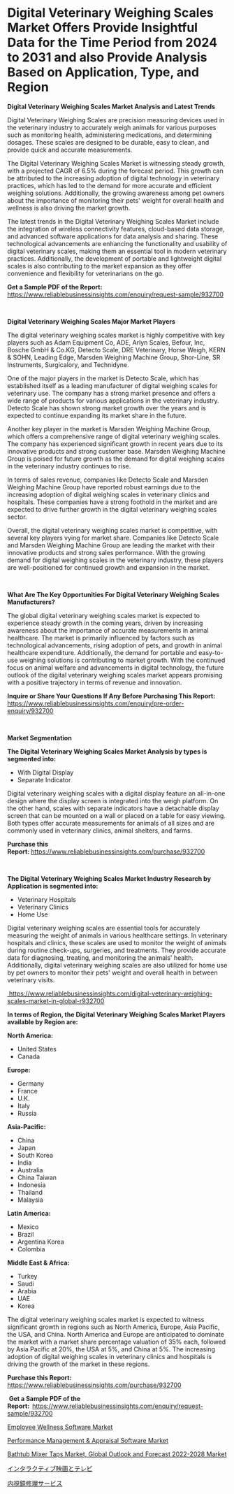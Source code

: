 <p><h1>Digital Veterinary Weighing Scales Market Offers Provide Insightful Data for the Time Period from 2024 to 2031 and also Provide Analysis Based on Application, Type, and Region</h1></p><p><strong>Digital Veterinary Weighing Scales Market Analysis and Latest Trends</strong></p>
<p><p>Digital Veterinary Weighing Scales are precision measuring devices used in the veterinary industry to accurately weigh animals for various purposes such as monitoring health, administering medications, and determining dosages. These scales are designed to be durable, easy to clean, and provide quick and accurate measurements.</p><p>The Digital Veterinary Weighing Scales Market is witnessing steady growth, with a projected CAGR of 6.5% during the forecast period. This growth can be attributed to the increasing adoption of digital technology in veterinary practices, which has led to the demand for more accurate and efficient weighing solutions. Additionally, the growing awareness among pet owners about the importance of monitoring their pets' weight for overall health and wellness is also driving the market growth.</p><p>The latest trends in the Digital Veterinary Weighing Scales Market include the integration of wireless connectivity features, cloud-based data storage, and advanced software applications for data analysis and sharing. These technological advancements are enhancing the functionality and usability of digital veterinary scales, making them an essential tool in modern veterinary practices. Additionally, the development of portable and lightweight digital scales is also contributing to the market expansion as they offer convenience and flexibility for veterinarians on the go.</p></p>
<p><strong>Get a Sample PDF of the Report:&nbsp;</strong> <a href="https://www.reliablebusinessinsights.com/enquiry/request-sample/932700">https://www.reliablebusinessinsights.com/enquiry/request-sample/932700</a></p>
<p>&nbsp;</p>
<p><strong>Digital Veterinary Weighing Scales Major Market Players</strong></p>
<p><p>The digital veterinary weighing scales market is highly competitive with key players such as Adam Equipment Co, ADE, Arlyn Scales, Befour, Inc, Bosche GmbH & Co.KG, Detecto Scale, DRE Veterinary, Horse Weigh, KERN & SOHN, Leading Edge, Marsden Weighing Machine Group, Shor-Line, SR Instruments, Surgicalory, and Technidyne.</p><p>One of the major players in the market is Detecto Scale, which has established itself as a leading manufacturer of digital weighing scales for veterinary use. The company has a strong market presence and offers a wide range of products for various applications in the veterinary industry. Detecto Scale has shown strong market growth over the years and is expected to continue expanding its market share in the future.</p><p>Another key player in the market is Marsden Weighing Machine Group, which offers a comprehensive range of digital veterinary weighing scales. The company has experienced significant growth in recent years due to its innovative products and strong customer base. Marsden Weighing Machine Group is poised for future growth as the demand for digital weighing scales in the veterinary industry continues to rise.</p><p>In terms of sales revenue, companies like Detecto Scale and Marsden Weighing Machine Group have reported robust earnings due to the increasing adoption of digital weighing scales in veterinary clinics and hospitals. These companies have a strong foothold in the market and are expected to drive further growth in the digital veterinary weighing scales sector.</p><p>Overall, the digital veterinary weighing scales market is competitive, with several key players vying for market share. Companies like Detecto Scale and Marsden Weighing Machine Group are leading the market with their innovative products and strong sales performance. With the growing demand for digital weighing scales in the veterinary industry, these players are well-positioned for continued growth and expansion in the market.</p></p>
<p>&nbsp;</p>
<p><strong>What Are The Key Opportunities For Digital Veterinary Weighing Scales Manufacturers?</strong></p>
<p><p>The global digital veterinary weighing scales market is expected to experience steady growth in the coming years, driven by increasing awareness about the importance of accurate measurements in animal healthcare. The market is primarily influenced by factors such as technological advancements, rising adoption of pets, and growth in animal healthcare expenditure. Additionally, the demand for portable and easy-to-use weighing solutions is contributing to market growth. With the continued focus on animal welfare and advancements in digital technology, the future outlook of the digital veterinary weighing scales market appears promising with a positive trajectory in terms of revenue and innovation.</p></p>
<p><strong>Inquire or Share Your Questions If Any Before Purchasing This Report:</strong> <a href="https://www.reliablebusinessinsights.com/enquiry/pre-order-enquiry/932700">https://www.reliablebusinessinsights.com/enquiry/pre-order-enquiry/932700</a></p>
<p>&nbsp;</p>
<p><strong>Market Segmentation</strong></p>
<p><strong>The Digital Veterinary Weighing Scales Market Analysis by types is segmented into:</strong></p>
<p><ul><li>With Digital Display</li><li>Separate Indicator</li></ul></p>
<p><p>Digital veterinary weighing scales with a digital display feature an all-in-one design where the display screen is integrated into the weigh platform. On the other hand, scales with separate indicators have a detachable display screen that can be mounted on a wall or placed on a table for easy viewing. Both types offer accurate measurements for animals of all sizes and are commonly used in veterinary clinics, animal shelters, and farms.</p></p>
<p><strong>Purchase this Report:&nbsp;</strong><a href="https://www.reliablebusinessinsights.com/purchase/932700">https://www.reliablebusinessinsights.com/purchase/932700</a></p>
<p>&nbsp;</p>
<p><strong>The Digital Veterinary Weighing Scales Market Industry Research by Application is segmented into:</strong></p>
<p><ul><li>Veterinary Hospitals</li><li>Veterinary Clinics</li><li>Home Use</li></ul></p>
<p><p>Digital veterinary weighing scales are essential tools for accurately measuring the weight of animals in various healthcare settings. In veterinary hospitals and clinics, these scales are used to monitor the weight of animals during routine check-ups, surgeries, and treatments. They provide accurate data for diagnosing, treating, and monitoring the animals' health. Additionally, digital veterinary weighing scales are also utilized for home use by pet owners to monitor their pets' weight and overall health in between veterinary visits.</p></p>
<p><a href="https://www.reliablebusinessinsights.com/digital-veterinary-weighing-scales-market-in-global-r932700">&nbsp;https://www.reliablebusinessinsights.com/digital-veterinary-weighing-scales-market-in-global-r932700</a></p>
<p><strong>In terms of Region, the Digital Veterinary Weighing Scales Market Players available by Region are:</strong></p>
<p>
    <p> <strong> North America: </strong>
        <ul>
            <li>United States</li>
            <li>Canada</li>
        </ul>
        </p> 
    <p> <strong> Europe: </strong>
        <ul>
            <li>Germany</li>
            <li>France</li>
            <li>U.K.</li>
            <li>Italy</li>
            <li>Russia</li>
        </ul>
        </p> 
    <p> <strong> Asia-Pacific: </strong>
        <ul>
            <li>China</li>
            <li>Japan</li>
            <li>South Korea</li>
            <li>India</li>
            <li>Australia</li>
            <li>China Taiwan</li>
            <li>Indonesia</li>
            <li>Thailand</li>
            <li>Malaysia</li>
        </ul>
        </p> 
    <p> <strong> Latin America: </strong>
        <ul>
            <li>Mexico</li>
            <li>Brazil</li>
            <li>Argentina Korea</li>
            <li>Colombia</li>
        </ul>
        </p> 
    <p> <strong> Middle East & Africa: </strong>
        <ul>
            <li>Turkey</li>
            <li>Saudi</li>
            <li>Arabia</li>
            <li>UAE</li>
            <li>Korea</li>
        </ul>
    </p>
    </p>
<p><p>The digital veterinary weighing scales market is expected to witness significant growth in regions such as North America, Europe, Asia Pacific, the USA, and China. North America and Europe are anticipated to dominate the market with a market share percentage valuation of 35% each, followed by Asia Pacific at 20%, the USA at 5%, and China at 5%. The increasing adoption of digital weighing scales in veterinary clinics and hospitals is driving the growth of the market in these regions.</p></p>
<p><strong>Purchase this Report: </strong><a href="https://www.reliablebusinessinsights.com/purchase/932700">https://www.reliablebusinessinsights.com/purchase/932700</a></p>
<p>&nbsp;<strong>Get a Sample PDF of the Report:&nbsp;&nbsp;</strong><a href="https://www.reliablebusinessinsights.com/enquiry/request-sample/932700">https://www.reliablebusinessinsights.com/enquiry/request-sample/932700</a></p>
<p><strong></strong></p>
<p><p><a href="https://medium.com/@zoe.dyer9808709/employee-wellness-software-market-industry-landscape-growth-trajectories-and-global-markets-abf2dcf7ac98">Employee Wellness Software Market</a></p><p><a href="https://medium.com/@zoe.dyer9808709/performance-management-appraisal-software-industry-sector-market-dynamics-and-future-scenarios-46fd69e3408d">Performance Management & Appraisal Software Market</a></p><p><a href="https://issuu.com/reportprime-2/docs/bathtub-mixer-taps-market-global-ou_b49c9d26d1da3c">Bathtub Mixer Taps Market, Global Outlook and Forecast 2022-2028 Market</a></p><p><a href="https://medium.com/@leroystapc/%E3%82%A4%E3%83%B3%E3%82%BF%E3%83%A9%E3%82%AF%E3%83%86%E3%82%A3%E3%83%96%E6%98%A0%E7%94%BB%E3%82%84%E3%83%86%E3%83%AC%E3%83%93%E5%B8%82%E5%A0%B4%E3%81%AE%E6%96%B0%E3%81%9F%E3%81%AA%E3%83%88%E3%83%AC%E3%83%B3%E3%83%89%E3%82%84%E5%B0%86%E6%9D%A5%E3%81%AE%E8%A6%8B%E9%80%9A%E3%81%97-2024%E5%B9%B4%E3%81%8B%E3%82%892031%E5%B9%B4%E3%81%BE%E3%81%A7%E3%81%AE%E6%9C%9F%E9%96%93%E3%81%AB%E3%81%A4%E3%81%84%E3%81%A6-8bd9a83591b3">インタラクティブ映画とテレビ</a></p><p><a href="https://medium.com/@leroystapc/%E4%B8%96%E7%95%8C%E7%9A%84%E3%81%AA%E5%86%85%E8%A6%96%E9%8F%A1%E4%BF%AE%E7%90%86%E3%82%B5%E3%83%BC%E3%83%93%E3%82%B9%E5%B8%82%E5%A0%B4%E8%A6%8F%E6%A8%A1%E3%81%AF-%E5%B9%B4%E7%8E%875-%E3%81%A7%E5%88%B0%E9%81%94%E3%81%99%E3%82%8B%E3%81%A8%E4%BA%88%E6%83%B3%E3%81%95%E3%82%8C-%E3%81%93%E3%81%AE%E3%83%AC%E3%83%9D%E3%83%BC%E3%83%88%E3%81%AF%E5%B8%82%E5%A0%B4%E3%81%AE%E6%88%90%E9%95%B7-%E3%83%88%E3%83%AC%E3%83%B3%E3%83%89-%E3%83%81%E3%83%A3%E3%83%B3%E3%82%B9-%E3%81%8A%E3%82%88%E3%81%B32024%E5%B9%B4%E3%81%8B%E3%82%892031%E5%B9%B4%E3%81%BE%E3%81%A7%E3%81%AE%E4%BA%88%E6%B8%AC%E3%82%92%E3%82%AB%E3%83%90%E3%83%BC%E3%81%97%E3%81%A6%E3%81%84%E3%81%BE%E3%81%99-6a3fc3989365">内視鏡修理サービス</a></p></p>